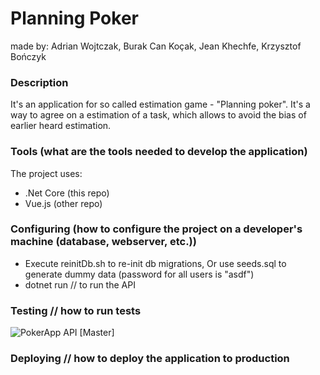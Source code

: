 # Planning Poker
made by: Adrian Wojtczak, Burak Can Koçak, Jean Khechfe, Krzysztof Bończyk

### Description
It's an application for so called estimation game - "Planning poker". It's a way to agree on a estimation of a task, which allows to avoid the bias of earlier heard estimation.

### Tools (what are the tools needed to develop the application)
The project uses:
- .Net Core (this repo)
- Vue.js    (other repo)

### Configuring (how to configure the project on a developer's machine (database, webserver, etc.))
- Execute reinitDb.sh to re-init db migrations, Or use seeds.sql to generate dummy data (password for all users is "asdf")
- dotnet run // to run the API
    
### Testing // how to run tests
![PokerApp API [Master]](https://github.com/xplolel/tsdPro/workflows/PokerApp%20API%20%5BMaster%5D/badge.svg)

### Deploying // how to deploy the application to production 


    
       
